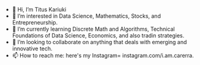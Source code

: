 - 👋 Hi, I’m Titus Kariuki
- 👀 I’m interested in Data Science, Mathematics, Stocks, and Entrepreneurship.
- 🌱 I’m currently learning Discrete Math and Algorithms, Technical Foundations of Data Science, Economics, and also tradin strategies.
- 💞️ I’m looking to collaborate on anything that deals with emerging and innovative tech.
- 📫 How to reach me: here's my Instagram= instagram.com/i.am.carerra.

<!---
Carerra88/Carerra88 is a ✨ special ✨ repository because its `README.md` (this file) appears on your GitHub profile.
You can click the Preview link to take a look at your changes.
--->
